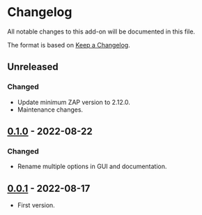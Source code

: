 # Changelog
All notable changes to this add-on will be documented in this file.

The format is based on [Keep a Changelog](https://keepachangelog.com/en/1.0.0/).

## Unreleased
### Changed
- Update minimum ZAP version to 2.12.0.
- Maintenance changes.


## [0.1.0] - 2022-08-22
### Changed
- Rename multiple options in GUI and documentation.

## [0.0.1] - 2022-08-17

- First version.

[0.1.0]: https://github.com/zaproxy/zap-extensions/releases/paramdigger-v0.1.0
[0.0.1]: https://github.com/zaproxy/zap-extensions/releases/paramminer-v0.0.1
